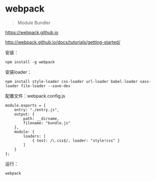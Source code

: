 # webpack

> Module Bundler

<https://webpack.github.io>

<http://webpack.github.io/docs/tutorials/getting-started/>


安装：

    npm install -g webpack

安装loader：

    npm install style-loader css-loader url-loader babel-loader sass-loader file-loader --save-dev

配置文件：webpack.config.js

    module.exports = {
        entry: "./entry.js",
        output: {
            path: __dirname,
            filename: "bundle.js"
        },
        module: {
            loaders: [
                { test: /\.css$/, loader: "style!css" }
            ]
        }
    };

运行：

    webpack


